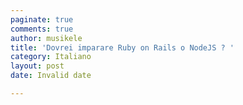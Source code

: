 ```yaml
---
paginate: true
comments: true
author: musikele
title: 'Dovrei imparare Ruby on Rails o NodeJS ? '
category: Italiano
layout: post
date: Invalid date

---
```

